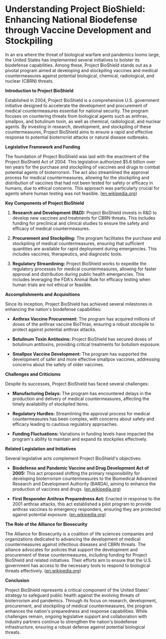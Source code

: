 # Understanding Project BioShield: Enhancing National Biodefense through Vaccine Development and Stockpiling

In an era where the threat of biological warfare and pandemics looms large, the United States has implemented several initiatives to bolster its biodefense capabilities. Among these, Project BioShield stands out as a pivotal program aimed at developing and stockpiling vaccines and medical countermeasures against potential biological, chemical, radiological, and nuclear (CBRN) threats.

**Introduction to Project BioShield**

Established in 2004, Project BioShield is a comprehensive U.S. government initiative designed to accelerate the development and procurement of medical countermeasures essential for national security. The program focuses on countering threats from biological agents such as anthrax, smallpox, and botulinum toxin, as well as chemical, radiological, and nuclear agents. By investing in research, development, and stockpiling of these countermeasures, Project BioShield aims to ensure a rapid and effective response to potential bioterrorist attacks or natural disease outbreaks.

**Legislative Framework and Funding**

The foundation of Project BioShield was laid with the enactment of the Project BioShield Act of 2004. This legislation authorized $5.6 billion over ten years for the purchase and stockpiling of vaccines and drugs to combat potential agents of bioterrorism. The act also streamlined the approval process for medical countermeasures, allowing for the stockpiling and distribution of vaccines that had not been tested for safety or efficacy in humans, due to ethical concerns. This approach was particularly crucial for agents where human testing was not feasible. ([en.wikipedia.org](https://en.wikipedia.org/wiki/Project_Bioshield?utm_source=openai))

**Key Components of Project BioShield**

1. **Research and Development (R&D):** Project BioShield invests in R&D to develop new vaccines and treatments for CBRN threats. This includes funding for preclinical and clinical studies to ensure the safety and efficacy of medical countermeasures.

2. **Procurement and Stockpiling:** The program facilitates the purchase and stockpiling of medical countermeasures, ensuring that sufficient quantities are available for rapid deployment during emergencies. This includes vaccines, therapeutics, and diagnostic tools.

3. **Regulatory Streamlining:** Project BioShield works to expedite the regulatory processes for medical countermeasures, allowing for faster approval and distribution during public health emergencies. This includes leveraging the FDA's Animal Rule for efficacy testing when human trials are not ethical or feasible.

**Accomplishments and Acquisitions**

Since its inception, Project BioShield has achieved several milestones in enhancing the nation's biodefense capabilities:

- **Anthrax Vaccine Procurement:** The program has acquired millions of doses of the anthrax vaccine BioThrax, ensuring a robust stockpile to protect against potential anthrax attacks.

- **Botulinum Toxin Antitoxins:** Project BioShield has secured doses of botulinum antitoxins, providing critical treatments for botulism exposure.

- **Smallpox Vaccine Development:** The program has supported the development of safer and more effective smallpox vaccines, addressing concerns about the safety of older vaccines.

**Challenges and Criticisms**

Despite its successes, Project BioShield has faced several challenges:

- **Manufacturing Delays:** The program has encountered delays in the production and delivery of medical countermeasures, affecting the timely availability of stockpiled items.

- **Regulatory Hurdles:** Streamlining the approval process for medical countermeasures has been complex, with concerns about safety and efficacy leading to cautious regulatory approaches.

- **Funding Fluctuations:** Variations in funding levels have impacted the program's ability to maintain and expand its stockpiles effectively.

**Related Legislation and Initiatives**

Several legislative acts complement Project BioShield's objectives:

- **Biodefense and Pandemic Vaccine and Drug Development Act of 2005:** This act proposed shifting the primary responsibility for developing bioterrorism countermeasures to the Biomedical Advanced Research and Development Authority (BARDA), aiming to enhance the production of vaccines and drugs. ([en.wikipedia.org](https://en.wikipedia.org/wiki/Biodefense_and_Pandemic_Vaccine_and_Drug_Development_Act_of_2005?utm_source=openai))

- **First Responder Anthrax Preparedness Act:** Enacted in response to the 2001 anthrax attacks, this act established a pilot program to provide anthrax vaccines to emergency responders, ensuring they are protected against potential exposure. ([en.wikipedia.org](https://en.wikipedia.org/wiki/First_Responder_Anthrax_Preparedness_Act?utm_source=openai))

**The Role of the Alliance for Biosecurity**

The Alliance for Biosecurity is a coalition of life sciences companies and organizations dedicated to advancing the development of medical countermeasures against infectious diseases and CBRN threats. The alliance advocates for policies that support the development and procurement of these countermeasures, including funding for Project BioShield and related initiatives. Their efforts aim to ensure that the U.S. government has access to the necessary tools to respond to biological threats effectively. ([en.wikipedia.org](https://en.wikipedia.org/wiki/Alliance_for_Biosecurity?utm_source=openai))

**Conclusion**

Project BioShield represents a critical component of the United States' strategy to safeguard public health against the evolving threats of bioterrorism and pandemics. Through its focus on research, development, procurement, and stockpiling of medical countermeasures, the program enhances the nation's preparedness and response capabilities. While challenges remain, ongoing legislative support and collaboration with industry partners continue to strengthen the nation's biodefense infrastructure, ensuring a robust defense against potential biological threats.
